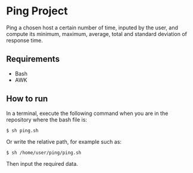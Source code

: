 # Ping Project
Ping a chosen host a certain number of time, inputed by the user, and compute its minimum, maximum, average, total and standard deviation of response time.

## Requirements
* Bash 
* AWK

## How to run 
In a terminal, execute the following command when you are in the repository where the bash file is:
```
$ sh ping.sh
```
Or write the relative path, for example such as:
```
$ sh /home/user/ping/ping.sh
```
Then input the required data.
